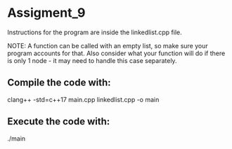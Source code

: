 # Assigment_9

Instructions for the program are inside the linkedlist.cpp file.

NOTE: A function can be called with an empty list, so make sure your program accounts for that. Also consider what your function will do if there is only 1 node - it may need to handle this case separately.

## Compile the code with:
clang++ -std=c++17 main.cpp linkedlist.cpp -o main

## Execute the code with:
./main
